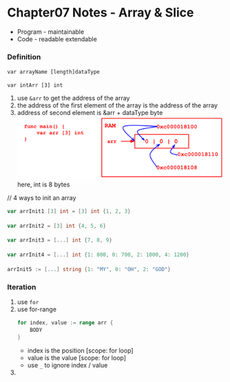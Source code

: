 # Chapter07 Notes - Array & Slice

- Program - maintainable
- Code - readable extendable

### Definition

```
var arrayName [length]dataType
```

`var intArr [3] int`

1. use `&arr` to get the address of the array
2. the address of the first element of the array is the address of the array
3. address of second element is &arr + dataType byte
![array_in_ram](img/array_in_ram.png)
   here, int is 8 bytes

// 4 ways to init an array
```go
var arrInit1 [3] int = [3] int {1, 2, 3}

var arrInit2 = [3] int {4, 5, 6}

var arrInit3 = [...] int {7, 8, 9}

var arrInit4 = [...] int {1: 800, 0: 700, 2: 1000, 4: 1200}

arrInit5 := [...] string {1: "MY", 0: "OH", 2: "GOD"}
```

### Iteration

1. use `for`
2. use for-range
    ```go
    for index, value := range arr {
        BODY
    }
    ```
    - index is the position [scope: for loop]
    - value is the value [scope: for loop]
    - use `_` to ignore index / value
3. 